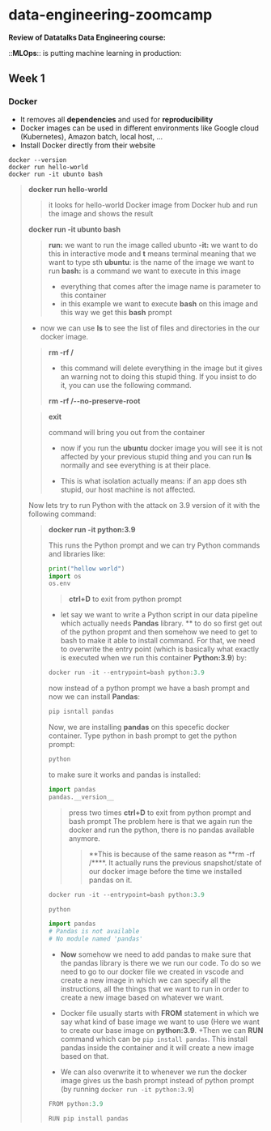 # data-engineering-zoomcamp
**Review of Datatalks Data Engineering course:**  

::**MLOps**:: is putting machine learning in production:

## Week 1
### Docker
* It removes all **dependencies** and used for **reproducibility**
* Docker images can be used in different environments like Google cloud (Kubernetes), Amazon batch, local host, ...
* Install Docker directly from their website
```console
docker --version
docker run hello-world
docker run -it ubunto bash
```
> **docker run hello-world**
> > it looks for hello-world Docker image from Docker hub and run the image and shows the result 
> 
> **docker run -it ubunto bash**
> > **run:** we want to run the image called ubunto
> > **-it:** we want to do this in interactive mode and **t** means	terminal meaning that we want to type sth
>> **ubuntu**: is the name of the image we want to run
>> **bash:** is a command we want to execute in this image
>> +  everything that comes after the image name is parameter to this container
>> + in this example we want to execute **bash** on this image and this way we get this **bash** prompt
> * now we can use **ls** to see the list of files and directories in the our docker image.
>> **rm -rf /**
>> + this command will delete everything in the image but it gives an warning not to doing this stupid thing. If you insist to do it, you can use the following command.
>> 
>> **rm -rf /--no-preserve-root**
>
>> **exit** 
>> 
>> command will bring you out from the container 
>> * now if you run the **ubuntu** docker image you will see it is not affected by your previous stupid thing and you can run **ls** normally and see everything is at their place.
>> + This is what isolation actually means: if an app does sth stupid, our host machine is not affected.
>> 
> Now lets try to run Python with the attack on 3.9 version of it with the following command:
>>
>> **docker run -it python:3.9**
>> 
>> This runs the Python prompt and we can try Python commands and libraries like:
>> ```python
>> print("hellow world")
>> import os
>> os.env
>> ```
>> > **ctrl+D** to exit from python prompt
>> * let say we want to write a Python script in our data pipeline which actually needs **Pandas** library.
>> ** to do so first get out of the python propmt and then somehow we need to get to bash to make it able to install command. For that, we need to overwrite the entry point (which is basically what exactly is executed when we run this container **Python:3.9**) by:
>> ```python
>> docker run -it --entrypoint=bash python:3.9
>> ```
>> now instead of a python prompt we have a bash prompt and now we can install **Pandas**:
>> ```python
>> pip isntall pandas
>> ```
>> Now, we are installing **pandas** on this specefic docker container. Type python in bash prompt to get the python prompt:
>> ```python
>> python
>> ```
>> to make sure it works and pandas is installed:
>> ```python
>> import pandas
>> pandas.__version__
>> ```
>> > press two times **ctrl+D** to exit from python prompt and bash prompt
>> > The problem here is that we again run the docker and run the python, there is no pandas available anymore. 
>> >> **This is because of the same reason as **rm -rf /****. It actually runs the previous snapshot/state of our docker image before the time we installed pandas on it.
>> ```python
>> docker run -it --entrypoint=bash python:3.9
>> ```
>> ```python
>> python
>> ```
>> ```python
>> import pandas
>> # Pandas is not available
>> # No module named 'pandas'
>> ```
>> + **Now** somehow we need to add pandas to make sure that the pandas library is there we we run our code. To do so we need to go to our docker file we created in vscode and create a new image in which we can specify all the instructions, all the things that we want to run in order to create a new image based on whatever we want.
>> 
>> + Docker file usually starts with **FROM** statement in which we say what kind of base image we want to use (Here we want to create our base image on **python:3.9**. 
>> +Then we can **RUN** command which can be `pip install pandas`. This install pandas inside the container and it will create a new image based on that.
>> + We can also overwrite it to whenever we run the docker image gives us the bash prompt instead of python prompt (by running `docker run -it python:3.9`)
>> ```python
>> FROM python:3.9
>>
>> RUN pip install pandas
>> ```
